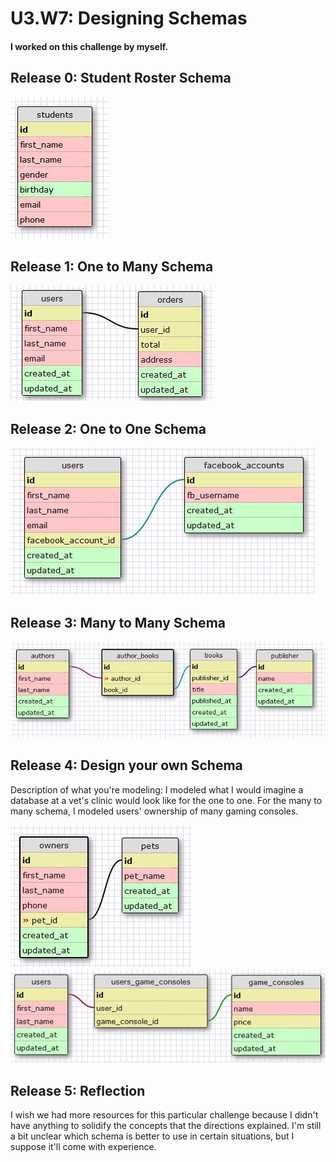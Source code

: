 # U3.W7: Designing Schemas


#### I worked on this challenge by myself.


## Release 0: Student Roster Schema
![0](../imgs/student_roster.JPG)


## Release 1: One to Many Schema
![1](../imgs/one_to_many.JPG)


## Release 2: One to One Schema
![2](../imgs/one_to_one.JPG)


## Release 3: Many to Many Schema
![3](../imgs/many_to_many.JPG)


## Release 4: Design your own Schema
Description of what you're modeling: 
I modeled what I would imagine a database at a vet's clinic would look like for the one to one. For the many to many schema, I modeled users' ownership of many gaming consoles.

![4](../imgs/my_one_to_one.JPG)
![5](../imgs/my_many_to_many.JPG)

## Release 5: Reflection
I wish we had more resources for this particular challenge because I didn't have anything to solidify the concepts that the directions explained. I'm still a bit unclear which schema is better to use in certain situations, but I suppose it'll come with experience.
